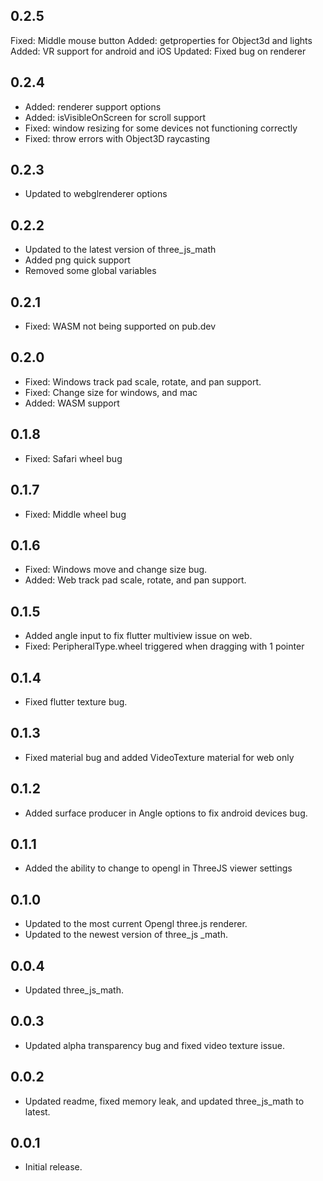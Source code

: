 ## 0.2.5

Fixed: Middle mouse button
Added: getproperties for Object3d and lights
Added: VR support for android and iOS
Updated: Fixed bug on renderer

## 0.2.4

* Added: renderer support options
* Added: isVisibleOnScreen for scroll support
* Fixed: window resizing for some devices not functioning correctly
* Fixed: throw errors with Object3D raycasting

## 0.2.3

* Updated to webglrenderer options

## 0.2.2

* Updated to the latest version of three_js_math
* Added png quick support
* Removed some global variables

## 0.2.1

* Fixed: WASM not being supported on pub.dev

## 0.2.0

* Fixed: Windows track pad scale, rotate, and pan support.
* Fixed: Change size for windows, and mac
* Added: WASM support

## 0.1.8

* Fixed: Safari wheel bug

## 0.1.7

* Fixed: Middle wheel bug

## 0.1.6

* Fixed: Windows move and change size bug.
* Added: Web track pad scale, rotate, and pan support.

## 0.1.5

* Added angle input to fix flutter multiview issue on web.
* Fixed: PeripheralType.wheel triggered when dragging with 1 pointer

## 0.1.4

* Fixed flutter texture bug.

## 0.1.3

* Fixed material bug and added VideoTexture material for web only

## 0.1.2

* Added surface producer in Angle options to fix android devices bug.

## 0.1.1

* Added the ability to change to opengl in ThreeJS viewer settings

## 0.1.0

* Updated to the most current Opengl three.js renderer.
* Updated to the newest version of three_js _math.

## 0.0.4

* Updated three_js_math.

## 0.0.3

* Updated alpha transparency bug and fixed video texture issue.

## 0.0.2

* Updated readme, fixed memory leak, and updated three_js_math to latest.

## 0.0.1

* Initial release.